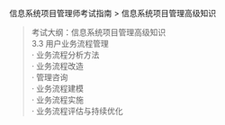 信息系统项目管理师考试指南 > 信息系统项目管理高级知识

> 考试大纲：信息系统项目管理高级知识  
> 3.3 用户业务流程管理   
> · 业务流程分析方法   
> · 业务流程改造   
> · 管理咨询   
> · 业务流程建模   
> · 业务流程实施   
> · 业务流程评估与持续优化  
> 



